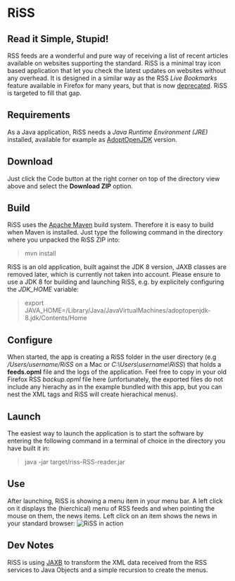 # RiSS
## Read it Simple, Stupid!
RSS feeds are a wonderful and pure way of receiving a list of recent articles available on websites supporting the standard.
RiSS is a minimal tray icon based application that let you check the latest updates on websites without any overhead.
It is designed in a similar way as the RSS _Live Bookmarks_ feature available in Firefox for many years, but that is now [deprecated](https://support.mozilla.org/en-US/kb/live-bookmarks-migration).
RiSS is targeted to fill that gap. 
## Requirements
As a Java application, RiSS needs a _Java Runtime Environment (JRE)_ installed, available for example as [AdoptOpenJDK](https://adoptopenjdk.net/) version.
## Download
Just click the Code button at the right corner on top of the directory view above and select the **Download ZIP** option.
## Build
RiSS uses the [Apache Maven](https://maven.apache.org/) build system. Therefore it is easy to build when Maven is installed. Just type the following command in the directory where you unpacked the RiSS ZIP into:
> mvn install

RiSS is an old application, built against the JDK 8 version, JAXB classes are removed later, which is currently not taken into account. Please ensure to use a JDK 8 for building and launching RiSS, e.g. by explicitely configuring the _JDK_HOME_ variable:
> export JAVA_HOME=/Library/Java/JavaVirtualMachines/adoptopenjdk-8.jdk/Contents/Home            
## Configure
When started, the app is creating a RiSS folder in the user directory (e.g _/Users/username/RiSS_ on a Mac or _C:\Users\username\RiSS_) that holds a **feeds.opml** file and the logs of the application.
Feel free to copy in your old Firefox RSS _backup.opml_ file here (unfortunately, the exported files do not include any hierachy as in the example bundled with this app, but you can nest the XML tags and RiSS will create hierachical menus).
## Launch
The easiest way to launch the application is to start the software by entering the following command in a terminal of choice in the directory you have built it in:
> java -jar target/riss-RSS-reader.jar
## Use
After launching, RiSS is showing a menu item in your menu bar. A left click on it displays the (hierchical) menu of RSS feeds and when pointing the mouse on them, the news items. Left click on an item shows the news in your standard browser:
![RiSS in action](riss.gif "RiSS in action")<!-- .element height="50%" width="50%" -->
## Dev Notes
RiSS is using [JAXB](https://javaee.github.io/jaxb-v2/) to transform the XML data received from the RSS services to Java Objects and a simple recursion to create the menus.
